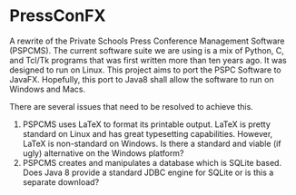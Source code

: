 # PressConFX
A rewrite of the Private Schools Press Conference Management Software (PSPCMS).
The current software suite we are using is a mix of Python, C, and Tcl/Tk programs that was first written more than ten years ago. It was designed to run on Linux. This project aims to port the PSPC Software to JavaFX. Hopefully, this port to Java8 shall allow the software to run on Windows and Macs.

There are several issues that need to be resolved to achieve this.
1. PSPCMS uses LaTeX to format its printable output. LaTeX is pretty standard on Linux and has great typesetting capabilities. However, LaTeX is non-standard on Windows. Is there a standard and viable (if ugly) alternative on the Windows platform?
2. PSPCMS creates and manipulates a database which is SQLite based. Does Java 8 provide a standard JDBC engine for SQLite or is this a separate download?
